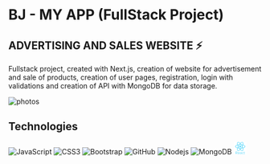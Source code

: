 # BJ - MY APP (FullStack Project)

## ADVERTISING AND SALES WEBSITE ⚡️

Fullstack project, created with Next.js, creation of website for advertisement and sale of products, creation of user pages, registration, login with validations and creation of API with MongoDB for data storage.

<img src="https://i.picasion.com/pic92/2561d433509a1f508db41bfaebd46e3a.gif" alt="photos" />

## Technologies 
![JavaScript](https://img.shields.io/badge/-JavaScript-black?style=flat-square&logo=javascript)
![CSS3](https://img.shields.io/badge/-CSS3-1572B6?style=flat-square&logo=css3)
![Bootstrap](https://img.shields.io/badge/-Bootstrap-563D7C?style=flat-square&logo=bootstrap)
![GitHub](https://img.shields.io/badge/-GitHub-181717?style=flat-square&logo=github)
![Nodejs](https://img.shields.io/badge/-Nodejs-black?style=flat-square&logo=Node.js)
![MongoDB](https://img.shields.io/badge/-MongoDB-black?style=flat-square&logo=mongodb)
<img src="https://raw.githubusercontent.com/devicons/devicon/master/icons/react/react-original-wordmark.svg" alt="react" width="25" height="25" />


